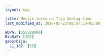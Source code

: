 ```yaml
---
layout: map

title: Mečije leske na Trgu Svetog Save
last_modified_at: 2018-05-23T08:07:30+02:00

WDPA: [555588990]
BioRaS: [382]
geoSrbija:
  L1_182: [25]
---
```

